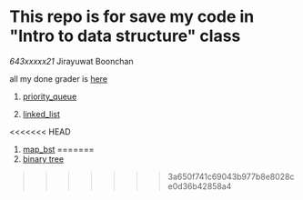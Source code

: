 # This repo is for save my code in **"Intro to data structure"** class

*643xxxxx21* Jirayuwat Boonchan 

all my done grader is [here](grader)

1. [priority_queue](priority_queue/PQ.md)
 
1. [linked_list](linked_list/linked_list.md)

<<<<<<< HEAD
1. [map_bst](binary_tree\binary_tree.md)
=======
1. [binary tree](binary_tree/binary_tree.md)
>>>>>>> 3a650f741c69043b977b8e8028ce0d36b42858a4
